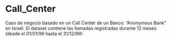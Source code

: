 # Call_Center
Caso de negocio basado en un Call Center de un Banco: “Anonymous Bank” en Israel. El dataset contiene las llamadas registradas durante 12 meses (desde el 01/01/99 hasta el 31/12/99)
